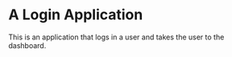 # A Login Application
This is an application that logs in a user and takes the user to the dashboard.
